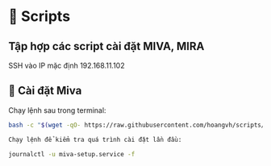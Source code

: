 # 📜 Scripts

Tập hợp các script cài đặt MIVA, MIRA
---
SSH vào IP mặc định 192.168.11.102

## 🚀 Cài đặt Miva
Chạy lệnh sau trong terminal:

```bash
bash -c "$(wget -qO- https://raw.githubusercontent.com/hoangvh/scripts/refs/heads/main/miva_setup.sh)"

Chạy lệnh để kiểm tra quá trình cài đặt lần đầu:

journalctl -u miva-setup.service -f
